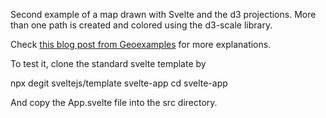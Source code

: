Second example of a map drawn with Svelte and the d3 projections. More than one path is created and colored using the d3-scale library.

Check [this blog post from Geoexamples](https://geoexamples.com/other/2019/12/08/mapping-svelte.html) for more explanations.

To test it, clone the standard svelte template by

npx degit sveltejs/template svelte-app
cd svelte-app

And copy the App.svelte file into the src directory.
